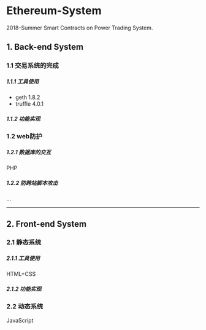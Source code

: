 # Ethereum-System
2018-Summer Smart Contracts on Power Trading System.

## 1. Back-end System

### 1.1 交易系统的完成
##### 1.1.1 工具使用
* geth 1.8.2
* truffle 4.0.1

##### 1.1.2 功能实现

### 1.2 web防护
##### 1.2.1 数据库的交互
PHP
##### 1.2.2 防跨站脚本攻击
...

----

## 2. Front-end System
### 2.1 静态系统
##### 2.1.1 工具使用
HTML+CSS
##### 2.1.2 功能实现
### 2.2 动态系统
JavaScript